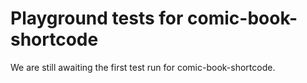 # Playground tests for comic-book-shortcode
We are still awaiting the first test run for comic-book-shortcode.

